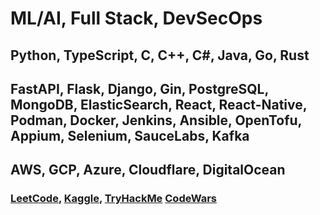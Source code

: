 <h1>ML/AI, Full Stack, DevSecOps</h1>
<h2>Python, TypeScript, C, C++, C#, Java, Go, Rust</h2>
<h2>FastAPI, Flask, Django, Gin, PostgreSQL, MongoDB, ElasticSearch, React, React-Native, Podman, Docker, Jenkins, Ansible, OpenTofu, Appium, Selenium, SauceLabs, Kafka</h2>
<h2>AWS, GCP, Azure, Cloudflare, DigitalOcean</h2>

<h3>
  <a href="https://leetcode.com/u/tcs7890/">LeetCode</a>, 
  <a href="https://www.kaggle.com/trevorstahl">Kaggle</a>, 
  <a href="https://tryhackme.com/p/TrevorStahl">TryHackMe</a>
  <a href="https://www.codewars.com/users/tcs623">CodeWars</a>
</h3>
